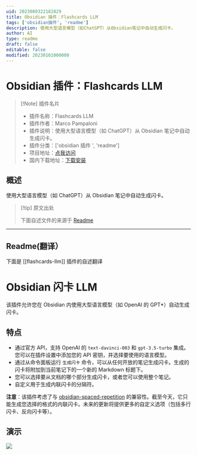 ```yaml
---
uid: 2023080322182829
title: Obsidian 插件：Flashcards LLM
tags: ['obsidian插件', 'readme']
description: 使用大型语言模型（如ChatGPT）从Obsidian笔记中自动生成闪卡。
author: AI
type: readme
draft: false
editable: false
modified: 20230101000000
---
```


# Obsidian 插件：Flashcards LLM

> [!Note] 插件名片
> - 插件名称：Flashcards LLM
> - 插件作者：Marco Pampaloni
> - 插件说明：使用大型语言模型（如 ChatGPT）从 Obsidian 笔记中自动生成闪卡。
> - 插件分类：['obsidian 插件 ', 'readme']
> - 项目地址：[点我访问](https://github.com/crybot/obsidian-flashcards-llm)
> - 国内下载地址：[下载安装](https://pkmer.cn/products/plugin/pluginMarket/?flashcards-llm)

## 概述

使用大型语言模型（如 ChatGPT）从 Obsidian 笔记中自动生成闪卡。

> [!tip] 原文出处
>
>下面自述文件的来源于 [Readme](https://ghproxy.net/https://raw.githubusercontent.com/crybot/obsidian-flashcards-llm/master/README.md)
>

---

## Readme(翻译）

下面是 [[flashcards-llm]] 插件的自述翻译

# Obsidian 闪卡 LLM

该插件允许您在 Obsidian 内使用大型语言模型（如 OpenAI 的 GPT*）自动生成闪卡。

## 特点

- 通过官方 API，支持 OpenAI 的 `text-davinci-003` 和 `gpt-3.5-turbo` 集成。您可以在插件设置中添加您的 API 密钥，并选择要使用的语言模型。
- 通过从命令面板运行 `生成闪卡` 命令，可以从任何开放的笔记生成闪卡。生成的闪卡将附加到当前笔记下的一个新的 Markdown 标题下。
- 您可以选择要从文档的哪个部分生成闪卡，或者您可以使用整个笔记。
- 自定义用于生成内联闪卡的分隔符。

**注意**：该插件考虑了与 [obsidian-spaced-repetition](https://github.com/st3v3nmw/obsidian-spaced-repetition) 的兼容性。截至今天，它只能生成您选择的格式的内联闪卡。未来的更新将提供更多的自定义选项（包括多行闪卡、反向闪卡等）。

## 演示

<img src="https://github.com/crybot/obsidian-flashcards-llm/blob/master/docs/flashcards.gif">



